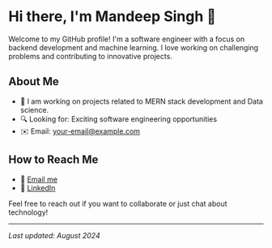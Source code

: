 # Hi there, I'm Mandeep Singh 👋

Welcome to my GitHub profile! I'm a software engineer with a focus on backend development and machine learning. I love working on challenging problems and contributing to innovative projects.

## About Me


-  🔭 I am working on projects related to MERN stack development and Data science.
- 🔍  Looking for: Exciting software engineering opportunities
- ✉️ Email: your-email@example.com


## How to Reach Me

- 📧 [Email me](mailto:mandeep14042002@gmail.com)
- 💬 [LinkedIn](https://www.linkedin.com/in/mandeep-singh-b366921b6/)

Feel free to reach out if you want to collaborate or just chat about technology!

---

*Last updated: August 2024*
